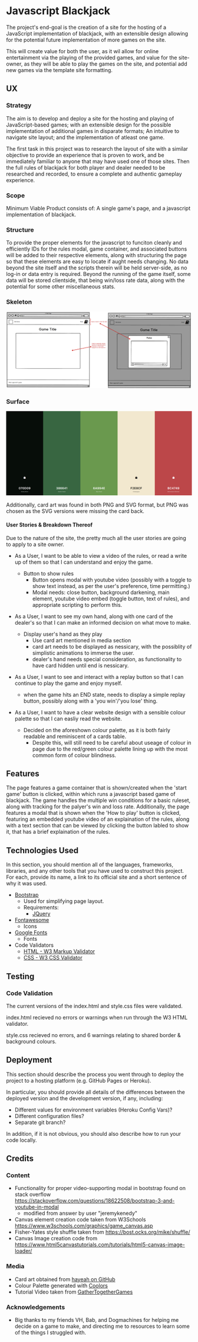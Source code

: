 # Javascript Blackjack

The project's end-goal is the creation of a site for the hosting of a 
JavaScript implementation of blackjack, with an extensible design allowing 
for the potential future implementation of more games on the site.
 
This will create value for both the user, as it wil allow for online entertainment via the playing of the provided games,
and value for the site-owner, as they will be able to play the games on the site, and potential add new games via the template site formatting.

## UX

### Strategy
The aim is to develop and deploy a site for the hosting and playing of JavaScript-based games; with an extensible design for the possible implementation of additional games in disparate formats; An intuitive to navigate site layout; and the implementation of atleast one game.  

The first task in this project was to research the layout of site with a similar objective to provide an experience that is proven to work, and be immediately familiar to anyone that may have used one of those sites.
Then the full rules of blackjack for both player and dealer needed to be researched and recorded, to ensure a complete and authentic gameplay experience.

### Scope
Minimum Viable Product consists of: A single game's page, and a javascript implementation of blackjack. 

### Structure
To provide the proper elements for the javascript to funciton cleanly and efficiently IDs for the rules modal, game container, and associated buttons will be added to their respective elements, along with structuring the page so that these elements are easy to locate if aught needs changing.
No data beyond the site itself and the scripts therein will be held server-side, as no log-in or data entry is required. Beyond the running of the game itself, some data will be stored clientside, that being win/loss rate data, along with the potential for some other miscellaneous stats.

### Skeleton
![Wireframe](design/mockup-IFv2.png)

### Surface
![Colour Palette](design/colorpalette.png)

Additionally, card art was found in both PNG and SVG format, but PNG was chosen as the SVG versions were missing the card back.

#### User Stories & Breakdown Thereof

Due to the nature of the site, the pretty much all the user stories are going to apply to a site owner.

- As a User, I want to be able to view a video of the rules, or read a write up of them so that I can understand and enjoy the game.
    - Button to show rules
        - Button opens modal with youtube video (possibly with a toggle to show text instead, as per the user's preference, time permitting.)
        - Modal needs: close button, background darkening, main element, youtube video embed (toggle button, text of rules), and appropriate scripting to perform this. 

- As a User, I want to see my own hand, along with one card of the dealer's so that I can make an informed decision on what move to make.
    - Display user's hand as they play
        - Use card art mentioned in media section
        - card art needs to be displayed as nessicary, with the possiblity of simplistic animations to immerse the user.
        - dealer's hand needs special consideration, as functionality to have card hidden until end is nessicary.

- As a User, I want to see and interact with a replay button so that I can continue to play the game and enjoy myself.
    - when the game hits an END state, needs to display a simple replay button, possibly along with a 'you win'/'you lose' thing.

- As a User, I want to have a clear website design with a sensible colour palette so that I can easliy read the website.
    - Decided on the aforeshown colour palette, as it is both fairly readable and reminiscent of a cards table.
        - Despite this, will still need to be careful about useage of colour in page due to the red/green colour palette lining up with the most common form of colour blindness.


## Features

The page features a game container that is shown/created when the 'start game' button is clicked, within which runs a javascript based game of blackjack. The game handles the multiple win conditions for a basic ruleset, along with tracking for the palyer's win and loss rate.
Additionally, the page features a modal that is shown when the 'How to play' button is clicked, featuring an embedded youtube video of an explaination of the rules, along with a text section that can be viewed by clicking the button labled to show it, that has a brief explaination of the rules. 

## Technologies Used

In this section, you should mention all of the languages, frameworks, libraries, and any other tools that you have used to construct this project. For each, provide its name, a link to its official site and a short sentence of why it was used.

- [Bootstrap](https://getbootstrap.com/)
    - Used for simplifying page layout.
    - Requirements:
        - [JQuery](https://jquery.com/)
- [Fontawesome](https://fontawesome.com/)
    - Icons
- [Google Fonts](https://fonts.google.com/)
    - Fonts
- Code Validators
    - [HTML - W3 Markup Validator](https://validator.w3.org/)
    - [CSS - W3 CSS Validator](https://jigsaw.w3.org/css-validator/validator)


## Testing

### Code Validation

The current versions of the index.html and style.css files were validated.

index.html recieved no errors or warnings when run through the W3 HTML validator.

style.css recieved no errors, and 6 warnings relating to shared border & background colours.



## Deployment

This section should describe the process you went through to deploy the project to a hosting platform (e.g. GitHub Pages or Heroku).

In particular, you should provide all details of the differences between the deployed version and the development version, if any, including:
- Different values for environment variables (Heroku Config Vars)?
- Different configuration files?
- Separate git branch?

In addition, if it is not obvious, you should also describe how to run your code locally.


## Credits

### Content
- Functionality for proper video-supporting modal in bootstrap found on stack overflow https://stackoverflow.com/questions/18622508/bootstrap-3-and-youtube-in-modal
    - modified from answer by user "jeremykenedy"
- Canvas element creation code taken from W3Schools https://www.w3schools.com/graphics/game_canvas.asp
- Fisher-Yates style shuffle taken from https://bost.ocks.org/mike/shuffle/
- Canvas Image creation code from https://www.html5canvastutorials.com/tutorials/html5-canvas-image-loader/

### Media
- Card art obtained from [hayeah on GitHub](https://github.com/hayeah/playing-cards-assets)
- Colour Palette generated with [Coolors](https://coolors.co/)
- Tutorial Video taken from [GatherTogetherGames](https://www.youtube.com/channel/UCVeEx96wzFgzhXsy7cBC8hw)

### Acknowledgements

- Big thanks to my friends VH, Bab, and Dogmachines for helping me decide on a game to make, and directing me to resources to learn some of the things I struggled with.